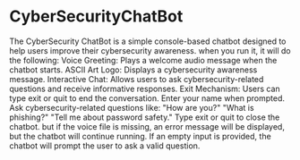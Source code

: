 # CyberSecurityChatBot
The CyberSecurity ChatBot is a simple console-based chatbot designed to help users improve their cybersecurity awareness.
when you run it, it will do the following:
Voice Greeting: Plays a welcome audio message when the chatbot starts.
ASCII Art Logo: Displays a cybersecurity awareness message.
Interactive Chat: Allows users to ask cybersecurity-related questions and receive informative responses.
Exit Mechanism: Users can type exit or quit to end the conversation.
Enter your name when prompted.
Ask cybersecurity-related questions like:
"How are you?"
"What is phishing?"
"Tell me about password safety."
Type exit or quit to close the chatbot.
but if the voice file is missing, an error message will be displayed, but the chatbot will continue running.
If an empty input is provided, the chatbot will prompt the user to ask a valid question.
